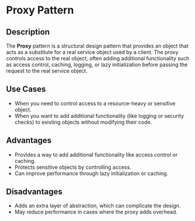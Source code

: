 # Proxy Pattern

## Description

The **Proxy** pattern is a structural design pattern that provides an object that acts as a substitute for a real service object used by a client. The proxy controls access to the real object, often adding additional functionality such as access control, caching, logging, or lazy initialization before passing the request to the real service object.

## Use Cases

- When you need to control access to a resource-heavy or sensitive object.
- When you want to add additional functionality (like logging or security checks) to existing objects without modifying their code.

## Advantages

- Provides a way to add additional functionality like access control or caching.
- Protects sensitive objects by controlling access.
- Can improve performance through lazy initialization or caching.

## Disadvantages

- Adds an extra layer of abstraction, which can complicate the design.
- May reduce performance in cases where the proxy adds overhead.
